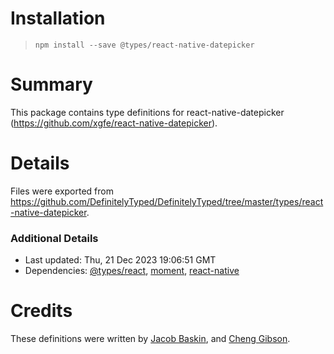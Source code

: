 # Installation
> `npm install --save @types/react-native-datepicker`

# Summary
This package contains type definitions for react-native-datepicker (https://github.com/xgfe/react-native-datepicker).

# Details
Files were exported from https://github.com/DefinitelyTyped/DefinitelyTyped/tree/master/types/react-native-datepicker.

### Additional Details
 * Last updated: Thu, 21 Dec 2023 19:06:51 GMT
 * Dependencies: [@types/react](https://npmjs.com/package/@types/react), [moment](https://npmjs.com/package/moment), [react-native](https://npmjs.com/package/react-native)

# Credits
These definitions were written by [Jacob Baskin](https://github.com/jacobbaskin), and [Cheng Gibson](https://github.com/nossbigg).
